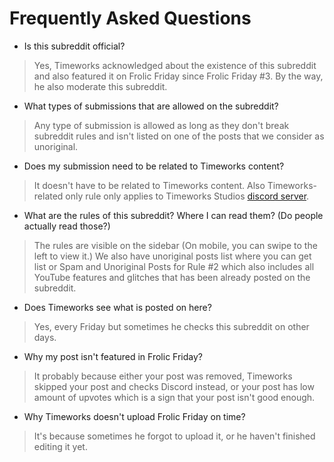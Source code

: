 # Frequently Asked Questions

* Is this subreddit official?

> Yes, Timeworks acknowledged about the existence of this subreddit and also featured it on Frolic Friday since Frolic Friday #3. By the way, he also moderate this subreddit.

* What types of submissions that are allowed on the subreddit?

> Any type of submission is allowed as long as they don't break subreddit rules and isn't listed on one of the posts that we consider as unoriginal.

* Does my submission need to be related to Timeworks content?

> It doesn't have to be related to Timeworks content. Also Timeworks-related only rule only applies to Timeworks Studios [discord server](https://discord.gg/Timeworks).

* What are the rules of this subreddit? Where I can read them? (Do people actually read those?)

> The rules are visible on the sidebar (On mobile, you can swipe to the left to view it.) We also have unoriginal posts list where you can get list or Spam and Unoriginal Posts for Rule #2 which also includes all YouTube features and glitches that has been already posted on the subreddit.

* Does Timeworks see what is posted on here?

> Yes, every Friday but sometimes he checks this subreddit on other days.

* Why my post isn't featured in Frolic Friday?

> It probably because either your post was removed, Timeworks skipped your post and checks Discord instead, or your post has low amount of upvotes which is a sign that your post isn't good enough.

* Why Timeworks doesn't upload Frolic Friday on time?

> It's because sometimes he forgot to upload it, or he haven't finished editing it yet.
